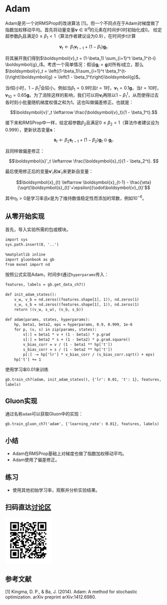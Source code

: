 # Adam

Adam是另一个对RMSProp的改进算法 [1]。但一个不同点在于Adam对梯度做了指数加权移动平均。首先将动量变量$\boldsymbol{v}\in\mathbb{R}^d$的元素在时间步0时初始化成0。
给定超参数$\beta_1$且满足$0 \leq \beta_1 < 1$（算法作者建议设为0.9），在时间步$t$计算

$$\boldsymbol{v}_t \leftarrow \beta_1 \boldsymbol{v}_{t-1} + (1 - \beta_1) \boldsymbol{g}_t. $$

将其展开我们得到$\boldsymbol{v}_t =  (1-\beta_1) \sum_{i=1}^t \beta_1^{t-i} \boldsymbol{g}_i$。考虑一个简单情况：假设$\boldsymbol{g}_i=\boldsymbol{g}$对所有$i$成立，那么$\boldsymbol{v}_t = \left((1-\beta_1)\sum_{i=1}^t \beta_1^{t-i}\right)\boldsymbol{g} = \left(1 - \beta_1^t\right)\boldsymbol{g}$。

当$t$较小时，$1 - \beta_1^t$会较小。例如当$\beta_1 = 0.9$时且$t=1$时，$\boldsymbol{v}_1 = 0.1\boldsymbol{g}$，当$t=10$时，$\boldsymbol{v}_{10} = 0.65\boldsymbol{g}$。为了消除这样的影响，我们可以将$\boldsymbol{v}_t$再除以$1 - \beta_1^t$，从而使得过去各时刻小批量随机梯度权值之和为1。这也叫做偏差修正。也就是：

$$\boldsymbol{v}'_t \leftarrow \frac{\boldsymbol{v}_t}{1 - \beta_1^t}.$$

接下来和RMSProp中一样，给定超参数$\beta_2$且满足$0 \leq \beta_2 < 1$（算法作者建议设为0.999），更新状态变量$\boldsymbol{s}$：

$$\boldsymbol{s}_t \leftarrow \beta_2 \boldsymbol{s}_{t-1} + (1 - \beta_2) \boldsymbol{g}_t \odot \boldsymbol{g}_t. $$

且同样做偏差修正：

$$\boldsymbol{s}'_t \leftarrow \frac{\boldsymbol{s}_t}{1 - \beta_2^t}. $$

最后使用修正后的变量$\boldsymbol{v}'_t$和$\boldsymbol{s}'_t$来更新自变量：

$$\boldsymbol{x}_{t} \leftarrow \boldsymbol{x}_{t-1} - \frac{\eta}{\sqrt{\boldsymbol{s}_{t}'+\epsilon}}\odot\boldsymbol{v}_{t}'$$

其中$\eta_t>0$是学习率且$\epsilon$是为了维持数值稳定性而添加的常数，例如$10^{-6}$。

## 从零开始实现

首先，导入实验所需的包或模块。

```{.python .input  n=1}
import sys
sys.path.insert(0, '..')

%matplotlib inline
import gluonbook as gb
from mxnet import nd
```

按照公式实现Adam，时间步$t$通过`hyperparams`传入：

```{.python .input  n=2}
features, labels = gb.get_data_ch7()

def init_adam_states():
    v_w, v_b = nd.zeros((features.shape[1], 1)), nd.zeros(1)
    s_w, s_b = nd.zeros((features.shape[1], 1)), nd.zeros(1)
    return ((v_w, s_w), (v_b, s_b))

def adam(params, states, hyperparams):
    hp, beta1, beta2, eps = hyperparams, 0.9, 0.999, 1e-6
    for p, (v, s) in zip(params, states):
        v[:] = beta1 * v + (1 - beta1) * p.grad
        s[:] = beta2 * s + (1 - beta2) * p.grad.square()
        v_bias_corr = v / (1 - beta1 ** hp['t'])
        s_bias_corr = s / (1 - beta2 ** hp['t'])    
        p[:] -= hp['lr'] * v_bias_corr / (s_bias_corr.sqrt() + eps)
    hp['t'] += 1
```

使用学习率$0.01$来训练

```{.python .input  n=5}
gb.train_ch7(adam, init_adam_states(), {'lr': 0.01, 't': 1}, features, labels)
```

## Gluon实现

通过名称`adam`可以获取Gluon中的实现：

```{.python .input  n=11}
gb.train_gluon_ch7('adam', {'learning_rate': 0.01}, features, labels)
```

## 小结

* Adam在RMSProp基础上对梯度也做了指数加权移动平均。
* Adam使用了偏差修正。

## 练习

* 使用其他初始学习率，观察并分析实验结果。


## 扫码直达[讨论区](https://discuss.gluon.ai/t/topic/2279)


![](../img/qr_adam.svg)

## 参考文献

[1] Kingma, D. P., & Ba, J. (2014). Adam: A method for stochastic optimization. arXiv preprint arXiv:1412.6980.
